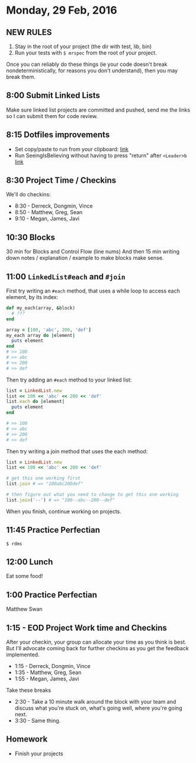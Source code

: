 Monday, 29 Feb, 2016
====================


NEW RULES
---------

1. Stay in the root of your project (the dir with test, lib, bin)
2. Run your tests with `$ mrspec` from the root of your project.

Once you can reliably do these things (ie your code doesn't break
nondeterministically, for reasons you don't understand),
then you may break them.


8:00 Submit Linked Lists
------------------------

Make sure linked list projects are committed and pushed,
send me the links so I can submit them for code review.


8:15 Dotfiles improvements
--------------------------

* Set copy/paste to run from your clipboard:
  [link](https://github.com/JoshCheek/dotfiles-for-students/commit/0af45bc#diff-076d61938d25fd036d6436c94d8778faR33)
* Run SeeingIsBelieving without having to press "return" after `<Leader>b`
  [link](https://github.com/JoshCheek/dotfiles-for-students/commit/6c0ce09)


8:30 Project Time / Checkins
----------------------------

We'll do checkins:

* 8:30 - Derreck, Dongmin, Vince
* 8:50 - Matthew, Greg, Sean
* 9:10 - Megan, James, Javi


10:30 Blocks
------------

30 min for Blocks and Control Flow (line nums)
And then 15 min writing down notes / explanation / example to make blocks make sense.


11:00 `LinkedList#each` and `#join`
-----------------------------------

First try writing an `#each` method, that uses a while loop to access each element, by its index:

```ruby
def my_each(array, &block)
  # ???
end

array = [100, 'abc', 200, 'def']
my_each array do |element|
  puts element
end
# >> 100
# >> abc
# >> 200
# >> def
```

Then try adding an `#each` method to your linked list:

```ruby
list = LinkedList.new
list << 100 << 'abc' << 200 << 'def'
list.each do |element|
  puts element
end

# >> 100
# >> abc
# >> 200
# >> def
```

Then try writing a join method that uses the each method:

```ruby
list = LinkedList.new
list << 100 << 'abc' << 200 << 'def'

# get this one working first
list.join # => "100abc200def"

# then figure out what you need to change to get this one working
list.join('--') # => "100--abc--200--def"
```

When you finish, continue working on projects.


11:45 Practice Perfectian
-------------------------

```
$ rdms
```


12:00 Lunch
-----------

Eat some food!


1:00 Practice Perfectian
------------------------

Matthew Swan

1:15 - EOD Project Work time and Checkins
-----------------------------------------

After your checkin, your group can allocate your time as you think is best.
But I'll advocate coming back for further checkins as you get the feedback implemented.

* 1:15 - Derreck, Dongmin, Vince
* 1:35 - Matthew, Greg, Sean
* 1:55 - Megan, James, Javi

Take these breaks

* 2:30 - Take a 10 minute walk around the block
  with your team and discuss what you're stuck on,
  what's going well, where you're going next.
* 3:30 - Same thing.


Homework
--------

* Finish your projects
